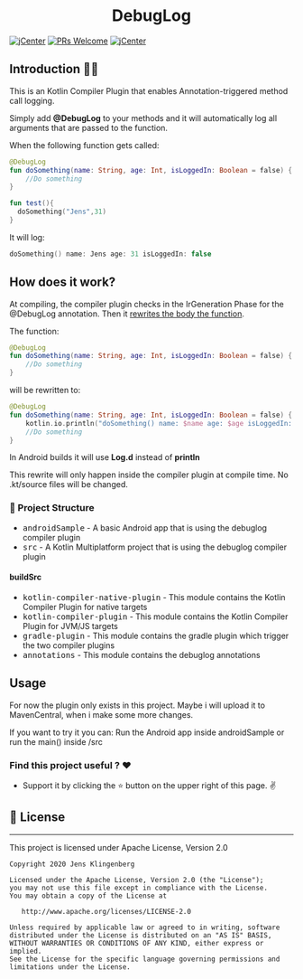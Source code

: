 
<h1 align="center">DebugLog </h1>

[![jCenter](https://img.shields.io/badge/Apache-2.0-green.svg
)](https://github.com/Foso/DebugLog/blob/master/LICENSE)
[![PRs Welcome](https://img.shields.io/badge/PRs-welcome-brightgreen.svg?style=flat-square)](http://makeapullrequest.com)
[![jCenter](https://img.shields.io/badge/Kotlin-1.4.20-green.svg
)](https://github.com/Foso/Sheasy/blob/master/LICENSE)



## Introduction 🙋‍♂️

This is an Kotlin Compiler Plugin that enables Annotation-triggered method call logging. 
 
Simply add **@DebugLog** to your methods and it will automatically log all arguments that are passed to the function.

When the following function gets called:

```kotlin
@DebugLog
fun doSomething(name: String, age: Int, isLoggedIn: Boolean = false) {
    //Do something
}

fun test(){
  doSomething("Jens",31)
}
```

It will log:
```kotlin
doSomething() name: Jens age: 31 isLoggedIn: false
```
## How does it work?
At compiling, the compiler plugin checks in the IrGeneration Phase for the @DebugLog annotation. Then it [rewrites the body the function](https://github.com/Foso/DebugLog/blob/6152ffe4a516010a029c2956f8f1ae878712030e/buildSrc/kotlin-plugin/src/main/java/de/jensklingenberg/debuglog/DebugLogTransformer.kt#L90). 

The function:

```kotlin
@DebugLog
fun doSomething(name: String, age: Int, isLoggedIn: Boolean = false) {
    //Do something
}
```

will be rewritten to:

```kotlin
@DebugLog
fun doSomething(name: String, age: Int, isLoggedIn: Boolean = false) {
    kotlin.io.println("doSomething() name: $name age: $age isLoggedIn: $isLoggedIn"
    //Do something
}
```

In Android builds it will use **Log.d** instead of **println**

This rewrite will only happen inside the compiler plugin at compile time. No .kt/source files will be changed.

### 👷 Project Structure
* <kbd>androidSample</kbd> - A basic Android app that is using the debuglog compiler plugin
* <kbd>src</kbd> - A Kotlin Multiplatform project that is using the debuglog compiler plugin


#### buildSrc
 *  <kbd>kotlin-compiler-native-plugin</kbd> - This module contains the Kotlin Compiler Plugin for native targets
 *  <kbd>kotlin-compiler-plugin</kbd> - This module contains the Kotlin Compiler Plugin for JVM/JS targets
 *  <kbd>gradle-plugin</kbd> - This module contains the gradle plugin which trigger the two compiler plugins
 *  <kbd>annotations</kbd> - This module contains the debuglog annotations

## Usage
For now the plugin only exists in this project. Maybe i will upload it to MavenCentral, when i make some more changes.

If you want to try it you can:
Run the Android app inside androidSample or run the main() inside /src

### Find this project useful ? :heart:
* Support it by clicking the :star: button on the upper right of this page. :v:

## 📜 License

-------

This project is licensed under Apache License, Version 2.0

    Copyright 2020 Jens Klingenberg

    Licensed under the Apache License, Version 2.0 (the "License");
    you may not use this file except in compliance with the License.
    You may obtain a copy of the License at

       http://www.apache.org/licenses/LICENSE-2.0

    Unless required by applicable law or agreed to in writing, software
    distributed under the License is distributed on an "AS IS" BASIS,
    WITHOUT WARRANTIES OR CONDITIONS OF ANY KIND, either express or implied.
    See the License for the specific language governing permissions and
    limitations under the License.

